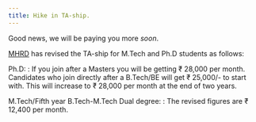 ```yaml
---
title: Hike in TA-ship.
---
```


Good news, we will be paying you more *soon*.

<!--more-->

[MHRD] has revised the TA-ship for M.Tech and Ph.D students as follows:

Ph.D:
:   If you join after a Masters you will be getting ₹ 28,000 per
    month. Candidates who join directly after a B.Tech/BE will get ₹
    25,000/- to start with. This will increase to ₹ 28,000 per month
    at the end of two years.

M.Tech/Fifth year B.Tech-M.Tech Dual degree:
:   The revised figures are ₹ 12,400 per month.

[mhrd]: <http://mhrd.gov.in/>
